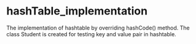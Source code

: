 # hashTable_implementation
The implementation of hashtable by overriding hashCode() method. The class Student is created for testing key and value pair in hashtable.
